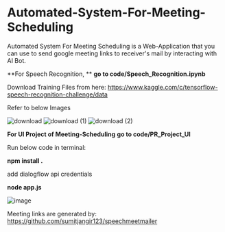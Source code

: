 # Automated-System-For-Meeting-Scheduling

Automated System For Meeting Scheduling is a Web-Application that you can use to send google meeting links to receiver's mail by interacting with AI Bot.


**For Speech Recognition, **
**go to code/Speech_Recognition.ipynb**

Download Training Files from here: https://www.kaggle.com/c/tensorflow-speech-recognition-challenge/data

Refer to below Images

![download](https://user-images.githubusercontent.com/62749027/145668343-26b2c9f1-3db5-49bf-966d-f9d5a144ed6d.png)
![download (1)](https://user-images.githubusercontent.com/62749027/145668352-42418aa5-2b35-4603-b406-9bb354d6a23b.png)
![download (2)](https://user-images.githubusercontent.com/62749027/145668353-552dd72e-3734-4fbd-a430-a29162ab13a5.png)


**For UI Project of Meeting-Scheduling**
**go to code/PR_Project_UI**

Run below code in terminal:

**npm install .**

add dialogflow api credentials

**node app.js**

![image](https://user-images.githubusercontent.com/62749027/145668492-805a4569-872e-44ac-8700-0c8f2455352a.png)

Meeting links are generated by: https://github.com/sumitjangir123/speechmeetmailer
